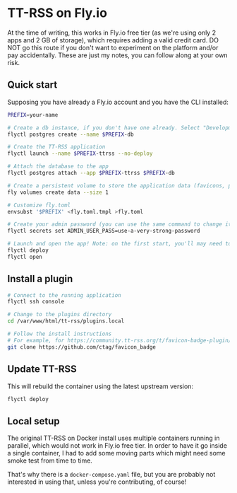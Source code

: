 # TT-RSS on Fly.io

At the time of writing, this works in Fly.io free tier (as we're using only 2 apps and 2 GB of storage), which requires adding a valid credit card.
DO NOT go this route if you don't want to experiment on the platform and/or pay accidentally.
These are just my notes, you can follow along at your own risk.

## Quick start

Supposing you have already a Fly.io account and you have the CLI installed:

```sh
PREFIX=your-name

# Create a db instance, if you don't have one already. Select "Development" to stay on free tier.
flyctl postgres create --name $PREFIX-db

# Create the TT-RSS application
flyctl launch --name $PREFIX-ttrss --no-deploy

# Attach the database to the app
flyctl postgres attach --app $PREFIX-ttrss $PREFIX-db

# Create a persistent volume to store the application data (favicons, plugins, sessions, ...)
fly volumes create data --size 1

# Customize fly.toml
envsubst '$PREFIX' <fly.toml.tmpl >fly.toml

# Create your admin password (you can use the same command to change it later)
flyctl secrets set ADMIN_USER_PASS=use-a-very-strong-password

# Launch and open the app! Note: on the first start, you'll may need to wait a couple of minutes for the installation.
flyctl deploy
flyctl open
```

## Install a plugin

```sh
# Connect to the running application
flyctl ssh console

# Change to the plugins directory
cd /var/www/html/tt-rss/plugins.local

# Follow the install instructions
# For example, for https://community.tt-rss.org/t/favicon-badge-plugin/1441:
git clone https://github.com/ctag/favicon_badge
```

## Update TT-RSS

This will rebuild the container using the latest upstream version:

```sh
flyctl deploy
```

## Local setup

The original TT-RSS on Docker install uses multiple containers running in parallel, which would not work in Fly.io free tier.
In order to have it go inside a single container, I had to add some moving parts which might need some smoke test from time to time.

That's why there is a `docker-compose.yaml` file, but you are probably not interested in using that, unless you're contributing, of course!
